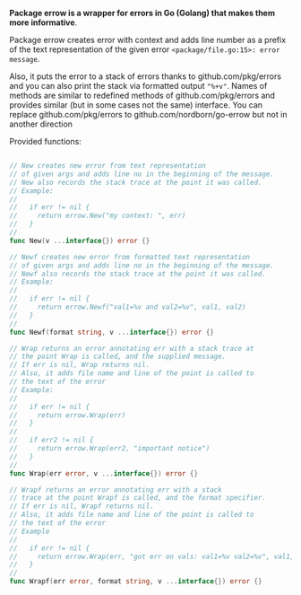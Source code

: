 **Package errow is a wrapper for errors in Go (Golang) that makes them more informative**.


Package errow creates error with context and adds line number as a prefix
of the text representation of the given error
`<package/file.go:15>: error message`.

Also, it puts the error to a stack of errors thanks to github.com/pkg/errors
and you can also print the stack via formatted output `"%+v"`.
Names of methods are similar to redefined methods of github.com/pkg/errors
and provides similar (but in some cases not the same) interface.
You can replace github.com/pkg/errors to github.com/nordborn/go-errow but not
in another direction

Provided functions:

```Go

// New creates new error from text representation
// of given args and adds line no in the beginning of the message.
// New also records the stack trace at the point it was called.
// Example:
//
//   if err != nil {
// 	   return errow.New("my context: ", err)
//   }
//
func New(v ...interface{}) error {}

// Newf creates new error from formatted text representation
// of given args and adds line no in the beginning of the message.
// Newf also records the stack trace at the point it was called.
// Example:
//
//   if err != nil {
// 	   return errow.Newf("val1=%v and val2=%v", val1, val2)
//   }
//
func Newf(format string, v ...interface{}) error {}

// Wrap returns an error annotating err with a stack trace at
// the point Wrap is called, and the supplied message.
// If err is nil, Wrap returns nil.
// Also, it adds file name and line of the point is called to
// the text of the error
// Example:
//
//   if err != nil {
// 	   return errow.Wrap(err)
//   }
//
//   if err2 != nil {
// 	   return errow.Wrap(err2, "important notice")
//   }
//
func Wrap(err error, v ...interface{}) error {}

// Wrapf returns an error annotating err with a stack
// trace at the point Wrapf is called, and the format specifier.
// If err is nil, Wrapf returns nil.
// Also, it adds file name and line of the point is called to
// the text of the error
// Example
//
//   if err != nil {
// 	   return errow.Wrap(err, "got err on vals: val1=%v val2=%v", val1, val2)
//   }
//
func Wrapf(err error, format string, v ...interface{}) error {}
```